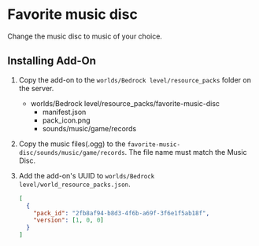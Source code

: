 # Favorite music disc

Change the music disc to music of your choice.

## Installing Add-On

1. Copy the add-on to the `worlds/Bedrock level/resource_packs` folder on the server.

   - worlds/Bedrock level/resource_packs/favorite-music-disc
     - manifest.json
     - pack_icon.png
     - sounds/music/game/records

1. Copy the music files(.ogg) to the `favorite-music-disc/sounds/music/game/records`. The file name must match the Music Disc.

1. Add the add-on's UUID to `worlds/Bedrock level/world_resource_packs.json`.

   ```json
   [
     {
       "pack_id": "2fb8af94-b8d3-4f6b-a69f-3f6e1f5ab18f",
       "version": [1, 0, 0]
     }
   ]
   ```
